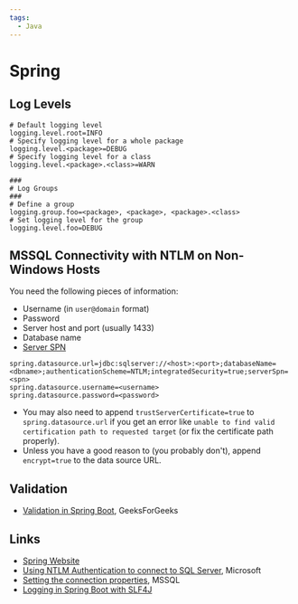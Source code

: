 ```yaml
---
tags:
  - Java
---
```

# Spring

## Log Levels

```properties
# Default logging level
logging.level.root=INFO
# Specify logging level for a whole package
logging.level.<package>=DEBUG
# Specify logging level for a class
logging.level.<package>.<class>=WARN

###
# Log Groups
###
# Define a group
logging.group.foo=<package>, <package>, <package>.<class>
# Set logging level for the group
logging.level.foo=DEBUG
```


## MSSQL Connectivity with NTLM on Non-Windows Hosts

You need the following pieces of information:
- Username (in `user@domain` format)
- Password
- Server host and port (usually 1433)
- Database name
- [Server SPN](/devops/mssql.md#automatic-spn-registration)

```properties
spring.datasource.url=jdbc:sqlserver://<host>:<port>;databaseName=<dbname>;authenticationScheme=NTLM;integratedSecurity=true;serverSpn=<spn>
spring.datasource.username=<username>
spring.datasource.password=<password>
```

- You may also need to append `trustServerCertificate=true` to
  `spring.datasource.url` if you get an error like `unable to find valid
  certification path to requested target` (or fix the certificate path
  properly).
- Unless you have a good reason to (you probably don't), append `encrypt=true`
  to the data source URL.

## Validation

- [Validation in Spring
  Boot](https://www.geeksforgeeks.org/validation-in-spring-boot/), GeeksForGeeks


## Links
- [Spring Website](https://spring.io)
- [Using NTLM Authentication to connect to SQL
  Server](https://learn.microsoft.com/en-us/sql/connect/jdbc/using-ntlm-authentication-to-connect-to-sql-server?source=recommendations&view=sql-server-ver16),
  Microsoft
- [Setting the connection
  properties](https://learn.microsoft.com/en-us/sql/connect/jdbc/setting-the-connection-properties?view=sql-server-ver16),
  MSSQL
- [Logging in Spring Boot with
  SLF4J](https://stackabuse.com/guide-to-logging-in-spring-boot/)

